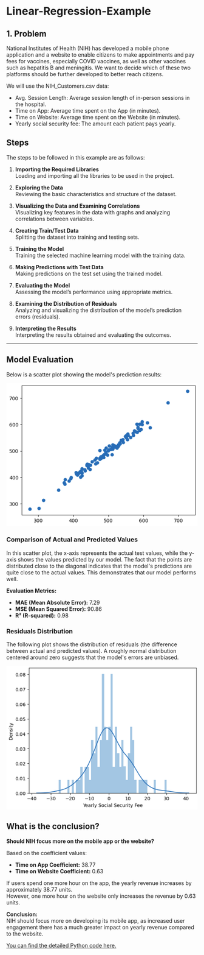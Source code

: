 # Linear-Regression-Example

## 1. Problem
National Institutes of Health (NIH) has developed a mobile phone application and a website to enable citizens to make appointments and pay fees for vaccines, especially COVID vaccines, as well as other vaccines such as hepatitis B and meningitis. We want to decide which of these two platforms should be further developed to better reach citizens.

We will use the NIH_Customers.csv data:

 * Avg. Session Length: Average session length of in-person sessions in the hospital.
 * Time on App: Average time spent on the App (in minutes).
 * Time on Website: Average time spent on the Website (in minutes).
 * Yearly social security fee: The amount each patient pays yearly.

## Steps

The steps to be followed in this example are as follows:

1. **Importing the Required Libraries**  
   Loading and importing all the libraries to be used in the project.

2. **Exploring the Data**  
   Reviewing the basic characteristics and structure of the dataset.

3. **Visualizing the Data and Examining Correlations**  
   Visualizing key features in the data with graphs and analyzing correlations between variables.

4. **Creating Train/Test Data**  
   Splitting the dataset into training and testing sets.

5. **Training the Model**  
   Training the selected machine learning model with the training data.

6. **Making Predictions with Test Data**  
   Making predictions on the test set using the trained model.

7. **Evaluating the Model**  
   Assessing the model’s performance using appropriate metrics.

8. **Examining the Distribution of Residuals**  
   Analyzing and visualizing the distribution of the model’s prediction errors (residuals).

9. **Interpreting the Results**  
   Interpreting the results obtained and evaluating the outcomes.

---
## Model Evaluation

Below is a scatter plot showing the model's prediction results:

![Scatter plot of actual vs. predicted values](model2.png)

### Comparison of Actual and Predicted Values

In this scatter plot, the x-axis represents the actual test values, while the y-axis shows the values predicted by our model. The fact that the points are distributed close to the diagonal indicates that the model's predictions are quite close to the actual values. This demonstrates that our model performs well.

**Evaluation Metrics:**

- **MAE (Mean Absolute Error):** 7.29
- **MSE (Mean Squared Error):** 90.86
- **R² (R-squared):** 0.98

### Residuals Distribution

The following plot shows the distribution of residuals (the difference between actual and predicted values). A roughly normal distribution centered around zero suggests that the model's errors are unbiased.

![Residuals Distribution](residuals.png)

## What is the conclusion?

**Should NIH focus more on the mobile app or the website?**

Based on the coefficient values:

- **Time on App Coefficient:** 38.77
- **Time on Website Coefficient:** 0.63

If users spend one more hour on the app, the yearly revenue increases by approximately 38.77 units.  
However, one more hour on the website only increases the revenue by 0.63 units.

**Conclusion:**  
NIH should focus more on developing its mobile app, as increased user engagement there has a much greater impact on yearly revenue compared to the website.

[You can find the detailed Python code here.](https://github.com/ebrar-7777/Linear-Regression-Example/blob/main/linear_regression.ipynb)







